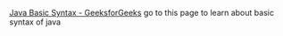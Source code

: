 [Java Basic Syntax - GeeksforGeeks](https://www.geeksforgeeks.org/java-basic-syntax/?ref=lbp) go to this page to learn about basic syntax of java


